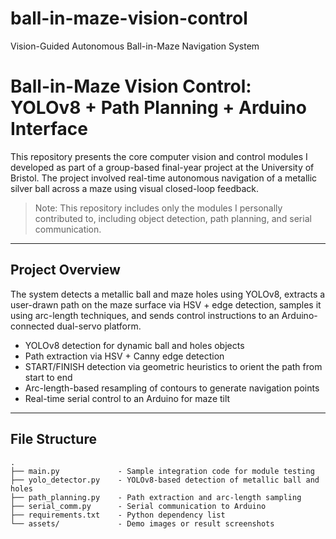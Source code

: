 # ball-in-maze-vision-control
Vision-Guided Autonomous Ball-in-Maze Navigation System
# Ball-in-Maze Vision Control: YOLOv8 + Path Planning + Arduino Interface

This repository presents the core computer vision and control modules I developed as part of a group-based final-year project at the University of Bristol. The project involved real-time autonomous navigation of a metallic silver ball across a maze using visual closed-loop feedback.

> Note: This repository includes only the modules I personally contributed to, including object detection, path planning, and serial communication.

---

## Project Overview

The system detects a metallic ball and maze holes using YOLOv8, extracts a user-drawn path on the maze surface via HSV + edge detection, samples it using arc-length techniques, and sends control instructions to an Arduino-connected dual-servo platform.

- YOLOv8 detection for dynamic ball and holes objects
- Path extraction via HSV + Canny edge detection
- START/FINISH detection  via geometric heuristics to orient the path from start to end
- Arc-length-based resampling of contours to generate navigation points
- Real-time serial control to an Arduino for maze tilt

---


## File Structure

```
.
├── main.py             - Sample integration code for module testing  
├── yolo_detector.py    - YOLOv8-based detection of metallic ball and holes  
├── path_planning.py    - Path extraction and arc-length sampling  
├── serial_comm.py      - Serial communication to Arduino  
├── requirements.txt    - Python dependency list  
└── assets/             - Demo images or result screenshots  
```
